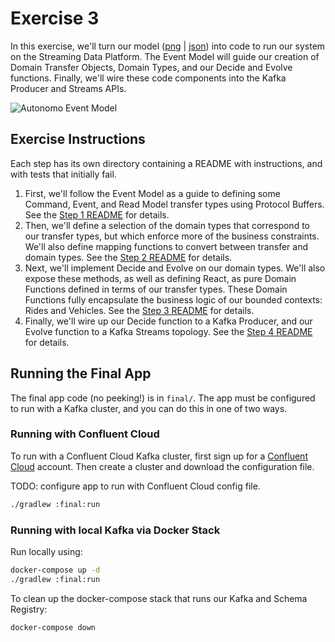 # Exercise 3

In this exercise, we'll turn our model ([png](../exercise-2/step-5/result.png?raw=true) |
[json](../exercise-2/step-5/result.json?raw=true)) into code to run our system on
the Streaming Data Platform. The Event Model will guide our creation
of Domain Transfer Objects, Domain Types, and our Decide and Evolve
functions. Finally, we'll wire these code components into the Kafka
Producer and Streams APIs.

![Autonomo Event Model](../exercise-2/step-5/result.png?raw=true)

## Exercise Instructions

Each step has its own directory containing a README with instructions,
and with tests that initially fail.

1. First, we'll follow the Event Model as a guide to defining some
   Command, Event, and Read Model transfer types using Protocol
   Buffers. See the [Step 1 README](./step-1/README.md) for details.
2. Then, we'll define a selection of the domain types that correspond
   to our transfer types, but which enforce more of the business
   constraints. We'll also define mapping functions to convert between
   transfer and domain types. See the [Step 2
   README](./step-2/README.md) for details.
3. Next, we'll implement Decide and Evolve on our domain types. We'll
   also expose these methods, as well as defining React, as pure
   Domain Functions defined in terms of our transfer types. These
   Domain Functions fully encapsulate the business logic of our
   bounded contexts: Rides and Vehicles. See the [Step 3
   README](./step-3/README.md) for details.
4. Finally, we'll wire up our Decide function to a Kafka Producer, and
   our Evolve function to a Kafka Streams topology.  See the [Step 4
   README](./step-4/README.md) for details.

## Running the Final App

The final app code (no peeking!) is in `final/`.  The app must be
configured to run with a Kafka cluster, and you can do this in one of
two ways.

### Running with Confluent Cloud

To run with a Confluent Cloud Kafka cluster, first sign up for a
[Confluent Cloud](https://confluent.cloud) account.  Then create a
cluster and download the configuration file.

TODO: configure app to run with Confluent Cloud config file.

``` bash
./gradlew :final:run
```

### Running with local Kafka via Docker Stack

Run locally using:

``` bash
docker-compose up -d
./gradlew :final:run
```

To clean up the docker-compose stack that runs our Kafka and Schema Registry:

``` bash
docker-compose down
```
